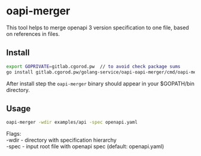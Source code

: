 # oapi-merger

This tool helps to merge openapi 3 version specification to one file, based on references in files.

## Install
```bash
export GOPRIVATE=gitlab.cgorod.pw  // to avoid check package sums
go install gitlab.cgorod.pw/golang-service/oapi-oapi-merger/cmd/oapi-merger@latest
```
After install step the `oapi-merger` binary should appear in your $GOPATH/bin directory.

## Usage
```bash
oapi-merger -wdir examples/api -spec openapi.yaml
```

Flags:  
    -wdir - directory with specification hierarchy  
    -spec - input root file with openapi spec (default: openapi.yaml)